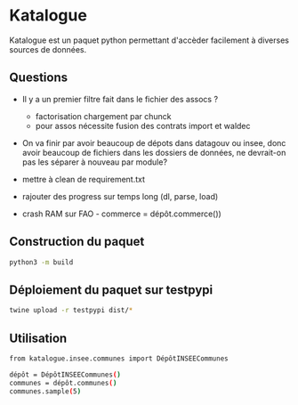 # Katalogue
Katalogue est un paquet python permettant d'accèder facilement à diverses sources de données. 

## Questions 
- Il y a un premier filtre fait dans le fichier des assocs ?
    - factorisation chargement par chunck
    - pour assos nécessite fusion des contrats import et waldec
- On va finir par avoir beaucoup de dépots dans datagouv ou insee, donc avoir beaucoup de fichiers dans les dossiers de données, ne devrait-on pas les séparer à nouveau par module? 

- mettre à clean de requirement.txt
- rajouter des progress sur temps long (dl, parse, load)
- crash RAM sur FAO - commerce = dépôt.commerce())

## Construction du paquet 

```bash
python3 -m build
```


## Déploiement du paquet sur testpypi

```bash
twine upload -r testpypi dist/*
```

## Utilisation

```bash
from katalogue.insee.communes import DépôtINSEECommunes

dépôt = DépôtINSEECommunes()
communes = dépôt.communes()
communes.sample(5)
```
